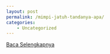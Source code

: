 ```yaml
---
layout: post
permalink: /mimpi-jatuh-tandanya-apa/
categories:
    - Uncategorized
---
```


[Baca Selengkapnya](/06)